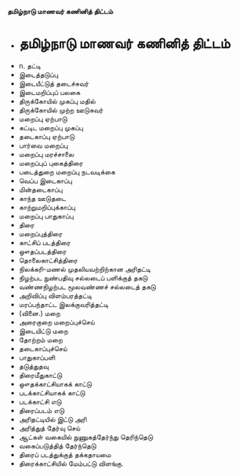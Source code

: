 **தமிழ்நாடு மாணவர் கணினித் திட்டம்**
- # தமிழ்நாடு மாணவர் கணினித் திட்டம்
- n. தட்டி
- இடைத்தடுப்பு
- இடையீட்டுத்  தடைச்சுவர்
- இடைமறிப்புப் பலகை
- திருக்கோயில் முகப்பு மதில்
- திருக்கோயில் முற்ற ஊடுசுவர்
- மறைப்பு ஏற்பாடு
- கட்டிட மறைப்பு முகப்பு
- தடைகாப்பு ஏற்பாடு
- பார்வை மறைப்பு
- மறைப்பு மரச்சாலை
- மறைப்புப் புகைத்திரை
- படைத்துறை மறைப்பு நடவடிக்கை
- வெப்ப இடைகாப்பு
- மின்தடைகாப்பு
- காந்த ஊடுதடை
- காற்றுமறிப்புக்காப்பு
- மறைப்பு பாதுகாப்பு
- திரை
- மறைப்புத்திரை
- காட்சிப் படத்திரை
- ஔதப்படத்திரை
- தொலைகாட்சித்திரை
- நிலக்கரி-மணல் முதலியவற்றிற்கான அரிதட்டி
- நிழற்பட நுண்பதிவு சல்லடைப் பளிக்குத் தகடு
- வண்ணநிழற்பட மூலவண்ணச் சல்லடைத் தகடு
- அறிவிப்பு விளம்பரத்தட்டி
- மரப்பந்தாட்ட இலக்குவரித்தட்டி
- (வினை.) மறை
- அரைகுறை மறைப்புச்செய்
- இடையிட்டு மறை
- தோற்றம் மறை
- தடைகாப்புச்செய்
- பாதுகாப்பளி
- தடுத்துதவு
- திரைமீதுகாட்டு
- ஔதக்காட்சியாகக் காட்டு
- படக்காட்சியாகக் காட்டு
- படக்காட்சி எடு
- திரைப்படம் எடு
- அரிதட்டியில்  இட்டு அரி
- அரித்துத் தேர்வு செய்
- ஆட்கள் வகையில் நுணுகத்தேர்ந்து  தெரிந்தெடு
- வகைப்படுத்தித் தேர்ந்தெடு
- திரைப் படத்துக்குத் தக்கதாயமை
- திரைக்காட்சியில் மேம்பட்டு விளங்கு.

